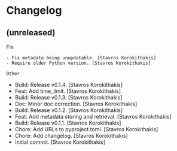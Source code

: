 Changelog
=========


(unreleased)
------------

Fix
~~~
- Fix metadata being unupdatable. [Stavros Korokithakis]
- Require older Python version. [Stavros Korokithakis]

Other
~~~~~
- Build: Release v0.1.4. [Stavros Korokithakis]
- Feat: Add time_limit. [Stavros Korokithakis]
- Build: Release v0.1.3. [Stavros Korokithakis]
- Doc: Minor doc correction. [Stavros Korokithakis]
- Build: Release v0.1.2. [Stavros Korokithakis]
- Feat: Add metadata storing and retrieval. [Stavros Korokithakis]
- Build: Release v0.1.1. [Stavros Korokithakis]
- Chore: Add URLs to pyproject.toml. [Stavros Korokithakis]
- Chore: Add changelog. [Stavros Korokithakis]
- Initial commit. [Stavros Korokithakis]


